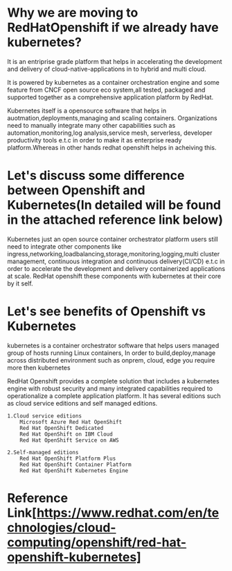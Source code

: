 # Why we are moving to RedHatOpenshift if we already have kubernetes?
It is an entriprise grade platform that helps in accelerating the development and delivery of cloud-native-applications in to hybrid and multi cloud.

It is powered by kubernetes as a container orchestration engine and some feature from CNCF open source eco system,all tested, packaged and supported together as a comprehensive application platform by RedHat.

Kubernetes itself is a opensource software that helps in auotmation,deployments,managing and scaling containers. Organizations need to manually integrate many other capabilities such as automation,monitoring,log analysis,service mesh, serverless, developer productivity tools e.t.c in order to make it as enterprise ready platform.Whereas in other hands redhat openshift helps in acheiving this.

# Let's discuss some difference between Openshift and Kubernetes(In detailed will be found in the attached reference link below)

Kubernetes just an open source container orchestrator platform users still need to integrate other components like ingress,networking,loadbalancing,storage,monitoring,logging,multi cluster management, continuous integration and continuous delivery(CI/CD) e.t.c in order to accelerate the development and delivery containerized applications at scale. RedHat openshift these components with kubernetes at their core by it self.

# Let's see benefits of Openshift vs Kubernetes

kubernetes is a container orchestrator software that helps users managed group of hosts running Linux containers, In order to build,deploy,manage across distributed environment such as onprem, cloud, edge you require more then kubernetes

RedHat Openshift provides a complete solution that includes a kubernetes engine with robust security and many integrated capabilities required to operationalize a complete application platform. It has several editions such as cloud service editions and self managed editions. 

    1.Cloud service editions
        Microsoft Azure Red Hat OpenShift
        Red Hat OpenShift Dedicated
        Red Hat OpenShift on IBM Cloud
        Red Hat OpenShift Service on AWS
        
    2.Self-managed editions
        Red Hat OpenShift Platform Plus
        Red Hat OpenShift Container Platform
        Red Hat OpenShift Kubernetes Engine

# Reference Link[https://www.redhat.com/en/technologies/cloud-computing/openshift/red-hat-openshift-kubernetes]        
